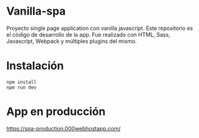 # Vanilla-spa
Proyecto single page application con vanilla javascript. Este repositorio es el código de desarrollo de la app.
Fue realizado con HTML, Sass, Javascript, Webpack y múltiples plugins del mismo.
# Instalación
```
npm install
npm run dev
```
# App en producción
https://spa-production.000webhostapp.com/
